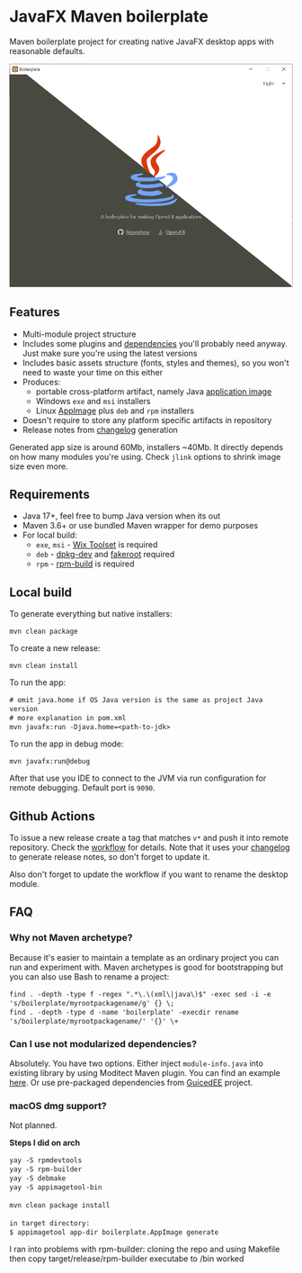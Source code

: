 # JavaFX Maven boilerplate

Maven boilerplate project for creating native JavaFX desktop apps with reasonable defaults.

![alt](screenshot.png?raw=true)

## Features

- Multi-module project structure
- Includes some plugins and [dependencies](https://github.com/mkpaz/javafx-maven-template/blob/master/pom.xml#L57) you'll probably need anyway. Just make sure you're using the latest versions
- Includes basic assets structure (fonts, styles and themes), so you won't need to waste your time on this either
- Produces:
  - portable cross-platform artifact, namely Java [application image](https://docs.oracle.com/en/java/javase/17/jpackage/packaging-overview.html#GUID-DAE6A497-6E6F-4895-90CA-3C71AF052271)
  - Windows `exe` and `msi` installers
  - Linux [AppImage](https://appimage.org/) plus `deb` and `rpm` installers
- Doesn't require to store any platform specific artifacts in repository
- Release notes from [changelog](CHANGELOG.md) generation

Generated app size is around 60Mb, installers ~40Mb. It directly depends on how many modules you're using. Check `jlink` options to shrink image size even more.

## Requirements

- Java 17+, feel free to bump Java version when its out
- Maven 3.6+ or use bundled Maven wrapper for demo purposes
- For local build:
  - `exe`, `msi` - [Wix Toolset](https://wixtoolset.org/) is required
  - `deb` - [dpkg-dev](https://pkgs.org/download/dpkg-dev) and [fakeroot](https://pkgs.org/search/?q=fakeroot) required
  - `rpm` - [rpm-build](https://pkgs.org/download/rpm-build) is required

## Local build

To generate everything but native installers:

```shell
mvn clean package
```

To create a new release:

```shell
mvn clean install
```

To run the app:

```shell
# omit java.home if OS Java version is the same as project Java version
# more explanation in pom.xml
mvn javafx:run -Djava.home=<path-to-jdk>
```

To run the app in debug mode:

```shell
mvn javafx:run@debug
```

After that use you IDE to connect to the JVM via run configuration for remote debugging. Default port is `9090`.

## Github Actions

To issue a new release create a tag that matches `v*` and push it into remote repository. Check the [workflow](.github/workflows/tagged-release.yml) for details. Note that it uses your [changelog](CHANGELOG.md) to generate release notes, so don't forget to update it.

Also don't forget to update the workflow if you want to rename the desktop module.

## FAQ

### Why not Maven archetype?

Because it's easier to maintain a template as an ordinary project you can run and experiment with. Maven archetypes is good for bootstrapping but you can also use Bash to rename a project:

```shell
find . -depth -type f -regex ".*\.\(xml\|java\)$" -exec sed -i -e 's/boilerplate/myrootpackagename/g' {} \;
find . -depth -type d -name 'boilerplate' -execdir rename 's/boilerplate/myrootpackagename/' '{}' \+
```

### Can I use not modularized dependencies?

Absolutely. You have two options. Either inject `module-info.java` into existing library by using Moditect Maven plugin. You can find an example [here](desktop/pom.xml). Or use pre-packaged dependencies from [GuicedEE](https://guicedee.com/) project.

### macOS dmg support?

Not planned.

**Steps I did on arch**

```
yay -S rpmdevtools
yay -S rpm-builder
yay -S debmake
yay -S appimagetool-bin

mvn clean package install

in target directory:
$ appimagetool app-dir boilerplate.AppImage generate

```

I ran into problems with rpm-builder: cloning the repo and using Makefile then copy target/release/rpm-builder executabe to /bin worked
